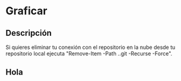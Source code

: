 # Graficar

## Descripción
Si quieres eliminar tu conexión con el repositorio en la nube desde tu repositorio local ejecuta "Remove-Item -Path .\.git -Recurse -Force".

## Hola
